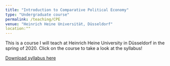 ```yaml
---
title: "Introduction to Comparative Political Economy"
type: "Undergraduate course"
permalink: /teaching/CPE
venue: "Heinrich Heine Universität, Düsseldorf"
location:""
---
```


This is a course I will teach at Heinrich Heine University in Düsseldorf in the spring of 2020. Click on the course to take a look at the syllabus!


[Download syllabus here](https://github.com/tseidl/timoseidl/raw/master/syllabus_CPE_Seidl.pdf)
